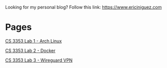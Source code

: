 Looking for my personal blog? Follow this link: <https://www.ericiniguez.com>

# Pages

[CS 3353 Lab 1 - Arch Linux](lab1.md)

[CS 3353 Lab 2 - Docker](lab2.md)

[CS 3353 Lab 3 - Wireguard VPN](lab3.md)
